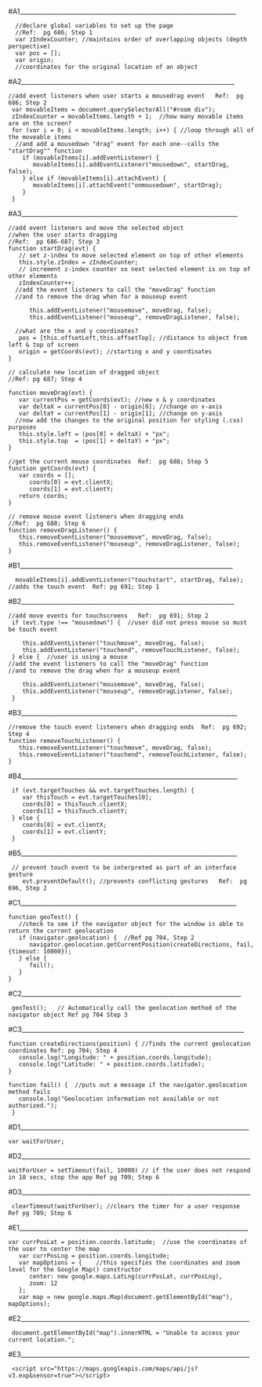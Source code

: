 #A1_____________________________________________________________________

      //declare global variables to set up the page 
      //Ref:  pg 686; Step 1
      var zIndexCounter; //maintains order of overlapping objects (depth perspective)
      var pos = [];
      var origin;  
      //coordinates for the original location of an object
      
#A2____________________________________________________________________

    //add event listeners when user starts a mousedrag event   Ref:  pg 686; Step 2
     var movableItems = document.querySelectorAll("#room div");
     zIndexCounter = movableItems.length + 1;  //how many movable items are on the screen?
     for (var i = 0; i < movableItems.length; i++) { //loop through all of the moveable items
      //and add a mousedown "drag" event for each one--calls the "startDrag"" function
        if (movableItems[i].addEventListener) {
           movableItems[i].addEventListener("mousedown", startDrag, false);
        } else if (movableItems[i].attachEvent) {
           movableItems[i].attachEvent("onmousedown", startDrag);
        }
     }

#A3_____________________________________________________________________

    //add event listeners and move the selected object
    //when the user starts dragging
    //Ref:  pp 686-687; Step 3
    function startDrag(evt) {
       // set z-index to move selected element on top of other elements
       this.style.zIndex = zIndexCounter;
       // increment z-index counter so next selected element is on top of other elements 
       zIndexCounter++; 
      //add the event listeners to call the "moveDrag" function
      //and to remove the drag when for a mouseup event

          this.addEventListener("mousemove", moveDrag, false);
          this.addEventListener("mouseup", removeDragListener, false);

      //what are the x and y coordinates?
       pos = [this.offsetLeft,this.offsetTop]; //distance to object from left & top of screen
       origin = getCoords(evt); //starting x and y coordinates
    }

    // calculate new location of dragged object
    //Ref: pg 687; Step 4

    function moveDrag(evt) {
       var currentPos = getCoords(evt); //new x & y coordinates
       var deltaX = currentPos[0] - origin[0]; //change on x-axis
       var deltaY = currentPos[1] - origin[1]; //change on y-axis
      //now add the changes to the original position for styling (.css) purposes
       this.style.left = (pos[0] + deltaX) + "px";
       this.style.top  = (pos[1] + deltaY) + "px";
    }

    //get the current mouse coordinates  Ref:  pg 688; Step 5
    function getCoords(evt) {
       var coords = [];
          coords[0] = evt.clientX;
          coords[1] = evt.clientY;
       return coords;
    }

    // remove mouse event listeners when dragging ends
    //Ref:  pg 688; Step 6
    function removeDragListener() {
       this.removeEventListener("mousemove", moveDrag, false);
       this.removeEventListener("mouseup", removeDragListener, false);   
    }

#B1____________________________________________________________________  

      movableItems[i].addEventListener("touchstart", startDrag, false); //adds the touch event  Ref: pg 691; Step 1

#B2____________________________________________________________________

	//add move events for touchscreens   Ref:  pg 691; Step 2
     if (evt.type !== "mousedown") {  //user did not press mouse so must be touch event

        this.addEventListener("touchmove", moveDrag, false);
        this.addEventListener("touchend", removeTouchListener, false);
     } else {  //user is using a mouse
    //add the event listeners to call the "moveDrag" function
    //and to remove the drag when for a mouseup event

        this.addEventListener("mousemove", moveDrag, false);
        this.addEventListener("mouseup", removeDragListener, false);
     }
#B3_____________________________________________________________________

    //remove the touch event listeners when dragging ends  Ref:  pg 692; Step 4
    function removeTouchListener() {
       this.removeEventListener("touchmove", moveDrag, false);
       this.removeEventListener("touchend", removeTouchListener, false);
    }

#B4_____________________________________________________________________

     if (evt.targetTouches && evt.targetTouches.length) {
        var thisTouch = evt.targetTouches[0];
        coords[0] = thisTouch.clientX;
        coords[1] = thisTouch.clientY;
     } else {
        coords[0] = evt.clientX;
        coords[1] = evt.clientY;
     }

#B5_____________________________________________________________________

     // prevent touch event to be interpreted as part of an interface gesture
        evt.preventDefault(); //prevents conflicting gestures   Ref:  pg 696, Step 2

#C1_____________________________________________________________________

    function geoTest() {
       //check to see if the navigator object for the window is able to return the current geolocation
       if (navigator.geolocation) {  //Ref pg 704, Step 2
          navigator.geolocation.getCurrentPosition(createDirections, fail, {timeout: 10000});
       } else {
          fail();
       }
    }

#C2______________________________________________________________________

     geoTest();   // Automatically call the geolocation method of the navigator object Ref pg 704 Step 3
   
#C3_______________________________________________________________________

    function createDirections(position) { //finds the current geolocation coordinates Ref: pg 704; Step 4
       console.log("Longitude: " + position.coords.longitude);
       console.log("Latitude: " + position.coords.latitude);
    }

    function fail() {  //puts out a message if the navigator.geolocation method fails
       console.log("Geolocation information not available or not authorized.");
     }

#D1_________________________________________________________________________

    var waitForUser;

#D2_________________________________________________________________________

    waitForUser = setTimeout(fail, 10000) // if the user does not respond in 10 secs, stop the app Ref pg 709; Step 6

#D3_________________________________________________________________________

     clearTimeout(waitForUser); //clears the timer for a user response   Ref pg 709; Step 6

#E1_________________________________________________________________________

    var currPosLat = position.coords.latitude;  //use the coordinates of the user to center the map
       var currPosLng = position.coords.longitude;
       var mapOptions = {    //this specifies the coordinates and zoom level for the Google Map() constructor
          center: new google.maps.LatLng(currPosLat, currPosLng),
          zoom: 12
       };
       var map = new google.maps.Map(document.getElementById("map"), mapOptions);

#E2_________________________________________________________________________

     document.getElementById("map").innerHTML = "Unable to access your current location.";
   
#E3_________________________________________________________________________

     <script src="https://maps.googleapis.com/maps/api/js?v3.exp&sensor=true"></script>